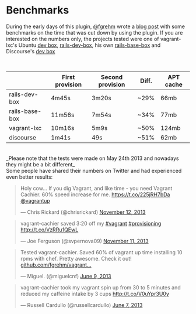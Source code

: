 # Benchmarks

During the early days of this plugin, [@fgrehm](https://github.com/fgrehm) wrote
a [blog post](http://fabiorehm.com/blog/2013/05/24/stop-wasting-bandwidth-with-vagrant-cachier#show_me_the_numbers)
with some benchmarks on the time that was cut down by using the plugin. If you
are interested on the numbers only, the projects tested were one of vagrant-lxc's
Ubuntu [dev box](https://github.com/fgrehm/vagrant-lxc/wiki/Development#using-virtualbox-for-development),
[rails-dev-box](https://github.com/rails/rails-dev-box), his own [rails-base-box](https://github.com/fgrehm/rails-base-box)
and Discourse's [dev box](https://github.com/discourse/discourse/blob/master/Vagrantfile)

<br>

|                | First provision | Second provision | Diff.  | APT cache |
| ---            | ---             | ---              | ---    | ---       |
| rails-dev-box  | 4m45s           | 3m20s            | ~29%   | 66mb      |
| rails-base-box | 11m56s          | 7m54s            | ~34%   | 77mb      |
| vagrant-lxc    | 10m16s          | 5m9s             | ~50%   | 124mb     |
| discourse      | 1m41s           | 49s              | ~51%   | 62mb      |
<br>
_Please note that the tests were made on May 24th 2013 and nowadays they might
be a bit different_

<br>
Some people have shared their numbers on Twitter and had experienced even better
results:

<blockquote><p>Holy cow... If you dig Vagrant, and like time - you need Vagrant Cachier. 60% speed increase for me. <a href="https://t.co/225jRH7bDa">https://t.co/225jRH7bDa</a> <a href="https://twitter.com/vagrantup">@vagrantup</a></p>&mdash; Chris Rickard (@chrisrickard) <a href="https://twitter.com/chrisrickard/statuses/400128294479081472">November 12, 2013</a></blockquote>
<blockquote><p>vagrant-cachier saved 3:20 off my <a href="https://twitter.com/search?q=%23vagrant&amp;src=hash">#vagrant</a> <a href="https://twitter.com/search?q=%23provisioning&amp;src=hash">#provisioning</a> <a href="http://t.co/VzRRu1QEwL">http://t.co/VzRRu1QEwL</a></p>&mdash; Joe Ferguson (@svpernova09) <a href="https://twitter.com/svpernova09/statuses/400040517943037952">November 11, 2013</a></blockquote>
<blockquote><p>Tested vagrant-cachier. Saved 60% of vagrant up time installing 10 rpms with chef. Pretty awesome. Check it out! <a href="https://t.co/HfbLJNP7GH">github.com/fgrehm/vagrant…</a></p>&mdash; Miguel. (@miguelcnf) <a href="https://twitter.com/miguelcnf/status/343757107058847746">June 9, 2013</a></blockquote>
<blockquote><p>vagrant-cachier took my vagrant spin up from 30 to 5 minutes and reduced my caffeine intake by 3 cups <a href="http://t.co/V0uYpr3U0y">http://t.co/V0uYpr3U0y</a></p>&mdash; Russell Cardullo (@russellcardullo) <a href="https://twitter.com/russellcardullo/statuses/343070870744494080">June 7, 2013</a></blockquote>
